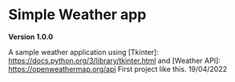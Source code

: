 # Simple Weather app

**Version 1.0.0**

A sample weather application using [Tkinter]: https://docs.python.org/3/library/tkinter.html and [Weather API]: https://openweathermap.org/api
First project like this. 19/04/2022

